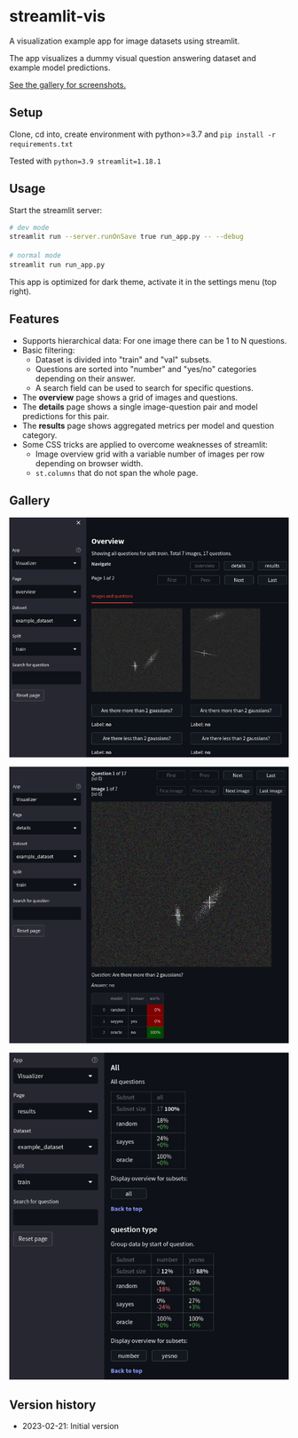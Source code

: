 # streamlit-vis

A visualization example app for image datasets using streamlit.

The app visualizes a dummy visual question answering dataset and example model predictions.

[See the gallery for screenshots.](#gallery)

## Setup

Clone, cd into, create environment with python>=3.7 and `pip install -r requirements.txt`

Tested with `python=3.9 streamlit=1.18.1`

## Usage

Start the streamlit server:

~~~bash
# dev mode
streamlit run --server.runOnSave true run_app.py -- --debug

# normal mode
streamlit run run_app.py
~~~

This app is optimized for dark theme, activate it in the settings menu (top right).

## Features

- Supports hierarchical data: For one image there can be 1 to N questions.
- Basic filtering:
    - Dataset is divided into "train" and "val" subsets.
    - Questions are sorted into "number" and "yes/no" categories depending on their answer.
    - A search field can be used to search for specific questions.
- The **overview** page shows a grid of images and questions.
- The **details** page shows a single image-question pair and model predictions for this pair.
- The **results** page shows aggregated metrics per model and question category.
- Some CSS tricks are applied to overcome weaknesses of streamlit:
    - Image overview grid with a variable number of images per row depending on browser width.
    - `st.columns` that do not span the whole page.

## Gallery

![Overview](docs/_static/overview.png "Overview")

![Details](docs/_static/details.png "Details")

![Results](docs/_static/results.png "Results")

## Version history

- 2023-02-21: Initial version